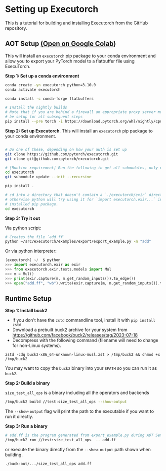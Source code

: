 # Setting up Executorch

This is a tutorial for building and installing Executorch from the GitHub repository.

## AOT Setup [(Open on Google Colab](https://colab.research.google.com/drive/1oJBt3fj_Tr3FE7L9RdUgSKK9XzJfUv4F#scrollTo=fC4CB3kFhHPJ))


This will install an `executorch` pip package to your conda environment and allow you to export your PyTorch model to a flatbuffer file using ExecuTorch.

**Step 1: Set up a conda environment**
```bash
conda create -yn executorch python=3.10.0
conda activate executorch

conda install -c conda-forge flatbuffers

# Install the nightly builds
# Note that if you are behind a firewall an appropriate proxy server must
# be setup for all subsequent steps
pip install --pre torch -i https://download.pytorch.org/whl/nightly/cpu
```

**Step 2: Set up Executorch**. This will install an  `executorch` pip package to your conda environment.
```bash

# Do one of these, depending on how your auth is set up
git clone https://github.com/pytorch/executorch.git
git clone git@github.com:pytorch/executorch.git

# [Runtime requirement] Run the following to get all submodules, only need for runtime setup
cd executorch
git submodule update --init --recursive

pip install .

# cd into a directory that doesn't contain a `./executorch/exir` directory, since
# otherwise python will try using it for `import executorch.exir...` instead of using the
# installed pip package.
cd executorch
```

**Step 3: Try it out**

Via python script:
```bash
# Creates the file `add.ff`
python ~/src/executorch/examples/export/export_example.py -m "add"
```

Or via python interpreter:
```python
(executorch) ~/  $ python
>>> import executorch.exir as exir
>>> from executorch.exir.tests.models import Mul
>>> m = Mul()
>>> print(exir.capture(m, m.get_random_inputs()).to_edge())
>>> open("add.ff", "wb").write(exir.capture(m, m.get_random_inputs()).to_edge().to_executorch().buffer)
```

## Runtime Setup

**Step 1: Install buck2**

- If you don't have the `zstd` commandline tool, install it with `pip install zstd`
- Download a prebuilt buck2 archive for your system from https://github.com/facebook/buck2/releases/tag/2023-07-18
- Decompress with the following command (filename will need to change for non-Linux systems).

```
zstd -cdq buck2-x86_64-unknown-linux-musl.zst > /tmp/buck2 && chmod +x /tmp/buck2
```

You may want to copy the `buck2` binary into your `$PATH` so you can run it as `buck2`.

**Step 2: Build a binary**

`size_test_all_ops` is a binary including all the operators and backends

```bash
/tmp/buck2 build //test:size_test_all_ops --show-output
```

The `--show-output` flag will print the path to the executable if you want to run it directly.

**Step 3: Run a binary**

```bash
# add.ff is the program generated from export_example.py during AOT Setup Step 3
/tmp/buck2 run //test:size_test_all_ops  -- add.ff
```

or execute the binary directly from the `--show-output` path shown when building.

```bash
./buck-out/.../size_test_all_ops add.ff
```
